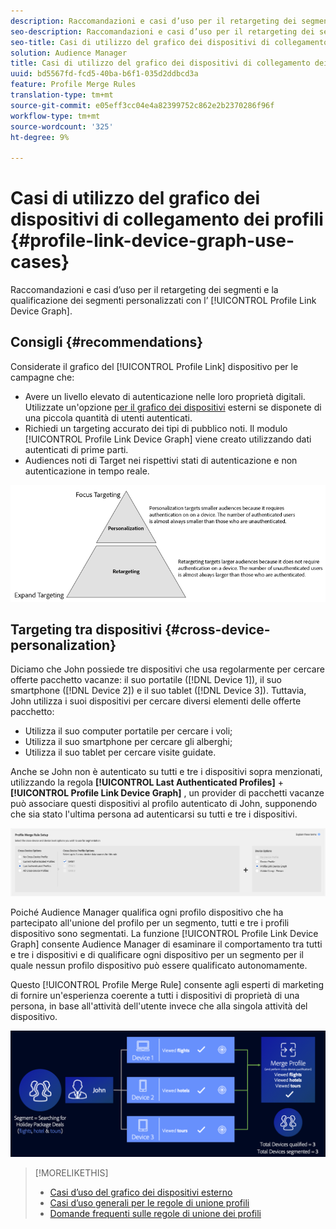 ```yaml
---
description: Raccomandazioni e casi d’uso per il retargeting dei segmenti e la qualifica dei segmenti personalizzati con il grafico del dispositivo Collegamento profilo.
seo-description: Raccomandazioni e casi d’uso per il retargeting dei segmenti e la qualifica dei segmenti personalizzati con il grafico del dispositivo Collegamento profilo.
seo-title: Casi di utilizzo del grafico dei dispositivi di collegamento dei profili
solution: Audience Manager
title: Casi di utilizzo del grafico dei dispositivi di collegamento dei profili
uuid: bd5567fd-fcd5-40ba-b6f1-035d2ddbcd3a
feature: Profile Merge Rules
translation-type: tm+mt
source-git-commit: e05eff3cc04e4a82399752c862e2b2370286f96f
workflow-type: tm+mt
source-wordcount: '325'
ht-degree: 9%

---
```



# Casi di utilizzo del grafico dei dispositivi di collegamento dei profili {#profile-link-device-graph-use-cases}

Raccomandazioni e casi d’uso per il retargeting dei segmenti e la qualificazione dei segmenti personalizzati con l’ [!UICONTROL Profile Link Device Graph].

## Consigli {#recommendations}

Considerate il grafico del [!UICONTROL Profile Link] dispositivo per le campagne che:

* Avere un livello elevato di autenticazione nelle loro proprietà digitali. Utilizzate un&#39;opzione [per il grafico dei dispositivi](merge-rule-definitions.md#device-options) esterni se disponete di una piccola quantità di utenti autenticati.
* Richiedi un targeting accurato dei tipi di pubblico noti. Il modulo [!UICONTROL Profile Link Device Graph] viene creato utilizzando dati autenticati di prime parti.
* Audiences noti di Target nei rispettivi stati di autenticazione e non autenticazione in tempo reale.

![](assets/merge-rule-triangle2.png)

## Targeting tra dispositivi {#cross-device-personalization}

Diciamo che John possiede tre dispositivi che usa regolarmente per cercare offerte pacchetto vacanze: il suo portatile ([!DNL Device 1]), il suo smartphone ([!DNL Device 2]) e il suo tablet ([!DNL Device 3]). Tuttavia, John utilizza i suoi dispositivi per cercare diversi elementi delle offerte pacchetto:

* Utilizza il suo computer portatile per cercare i voli;
* Utilizza il suo smartphone per cercare gli alberghi;
* Utilizza il suo tablet per cercare visite guidate.

Anche se John non è autenticato su tutti e tre i dispositivi sopra menzionati, utilizzando la regola **[!UICONTROL Last Authenticated Profiles]** + **[!UICONTROL Profile Link Device Graph]** , un provider di pacchetti vacanze può associare questi dispositivi al profilo autenticato di John, supponendo che sia stato l&#39;ultima persona ad autenticarsi su tutti e tre i dispositivi.

![last-device-graph](assets/last-device-graph.png)

Poiché  Audience Manager qualifica ogni profilo dispositivo che ha partecipato all&#39;unione del profilo per un segmento, tutti e tre i profili dispositivo sono segmentati. La funzione [!UICONTROL Profile Link Device Graph] consente  Audience Manager di esaminare il comportamento tra tutti e tre i dispositivi e di qualificare ogni dispositivo per un segmento per il quale nessun profilo dispositivo può essere qualificato autonomamente.

Questo [!UICONTROL Profile Merge Rule] consente agli esperti di marketing di fornire un&#39;esperienza coerente a tutti i dispositivi di proprietà di una persona, in base all&#39;attività dell&#39;utente invece che alla singola attività del dispositivo.

![personalizzazione tra dispositivi](assets/cross-device-personalization.png)

>[!MORELIKETHIS]
>
>* [Casi d’uso del grafico dei dispositivi esterno](external-graph-use-cases.md)
>* [Casi d’uso generali per le regole di unione profili](merge-rule-targeting-options.md)
>* [Domande frequenti sulle regole di unione dei profili](../../faq/faq-profile-merge.md)

